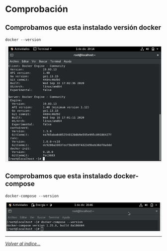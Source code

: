 # Comprobación
## Comprobamos que esta instalado versión docker
`docker --version`

![version](../imagenes/2.png)

## Comprobamos que esta instalado docker-compose
`docker-compose --version`

![servicio](../imagenes/compose3.png)
________________________________________
*[Volver al indice...](../README.md)*